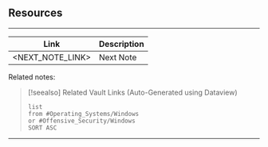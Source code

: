 
## Resources

___

| Link | Description |
| ---- | ----------- |
| <NEXT_NOTE_LINK>     | Next Note            |

Related notes:

> [!seealso] Related Vault Links (Auto-Generated using Dataview)
>
> ~~~dataview
> list
> from #Operating_Systems/Windows
> or #Offensive_Security/Windows
> SORT ASC
> ~~~

___
